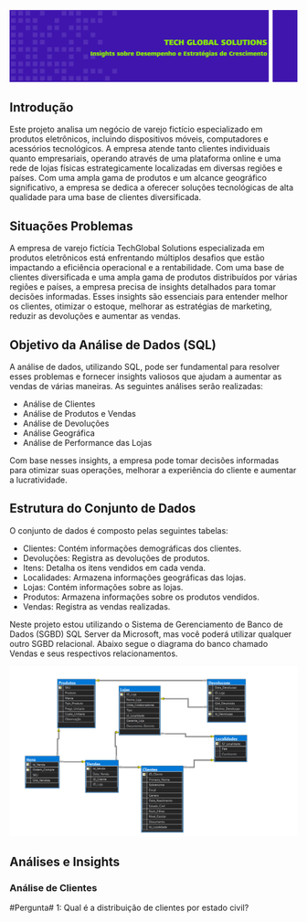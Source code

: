 ![](https://github.com/DuduTrindade/Analises_de_Dados/blob/main/Projetos/Projeto%2001/img/titulo.png)


## Introdução
Este projeto analisa um negócio de varejo fictício especializado em produtos eletrônicos, incluindo dispositivos móveis, computadores e acessórios tecnológicos. 
A empresa atende tanto clientes individuais quanto empresariais, operando através de uma plataforma online e uma rede de lojas físicas estrategicamente localizadas em 
diversas regiões e países. Com uma ampla gama de produtos e um alcance geográfico significativo, a empresa se dedica a oferecer soluções tecnológicas de alta qualidade 
para uma base de clientes diversificada.

## Situações Problemas
A empresa de varejo fictícia TechGlobal Solutions especializada em produtos eletrônicos está enfrentando múltiplos desafios que estão impactando a eficiência operacional e a 
rentabilidade. Com uma base de clientes diversificada e uma ampla gama de produtos distribuídos por várias regiões e países, a empresa precisa de insights detalhados para 
tomar decisões informadas. Esses insights são essenciais para entender melhor os clientes, otimizar o estoque, melhorar as estratégias de marketing, reduzir as devoluções e 
aumentar as vendas.

## Objetivo da Análise de Dados (SQL)
A análise de dados, utilizando SQL, pode ser fundamental para resolver esses problemas e fornecer insights valiosos que ajudam a aumentar as vendas de várias maneiras. 
As seguintes análises serão realizadas:
*	Análise de Clientes
*	Análise de Produtos e Vendas
*	Análise de Devoluções
*	Análise Geográfica
*	Análise de Performance das Lojas

Com base nesses insights, a empresa pode tomar decisões informadas para otimizar suas operações, melhorar a experiência do cliente e aumentar a lucratividade.

## Estrutura do Conjunto de Dados

O conjunto de dados é composto pelas seguintes tabelas:
*	Clientes: Contém informações demográficas dos clientes.
*	Devoluções: Registra as devoluções de produtos.
*	Itens: Detalha os itens vendidos em cada venda.
*	Localidades: Armazena informações geográficas das lojas.
*	Lojas: Contém informações sobre as lojas.
*	Produtos: Armazena informações sobre os produtos vendidos.
*	Vendas: Registra as vendas realizadas.

Neste projeto estou utilizando o Sistema de Gerenciamento de Banco de Dados (SGBD) SQL Server da Microsoft, mas você poderá utilizar qualquer outro SGBD relacional.
Abaixo segue o diagrama do banco chamado Vendas e seus respectivos relacionamentos.

![](https://github.com/DuduTrindade/Analises_de_Dados/blob/main/Projetos/Projeto%2001/img/DIAGRAMA%20VENDAS.png)

## Análises e Insights

### Análise de Clientes
#Pergunta# 1: Qual é a distribuição de clientes por estado civil?

